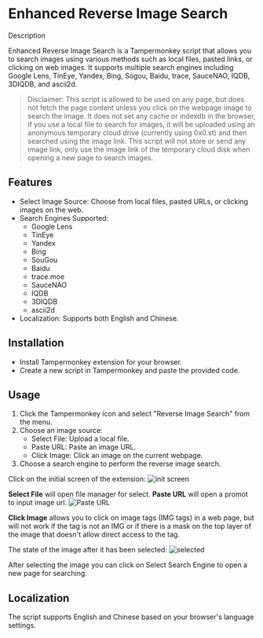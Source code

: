 # Enhanced Reverse Image Search

Description

Enhanced Reverse Image Search is a Tampermonkey script that allows you to search images using various methods such as local files, pasted links, or clicking on web images. It supports multiple search engines including Google Lens, TinEye, Yandex, Bing, Sogou, Baidu, trace, SauceNAO, IQDB, 3DIQDB, and ascii2d.

> Disclaimer: This script is allowed to be used on any page, but does not fetch the page content unless you click on the webpage image to search the image. It does not set any cache or indexdb in the browser, if you use a local file to search for images, it will be uploaded using an anonymous temporary cloud drive (currently using 0x0.st) and then searched using the image link. This script will not store or send any image link, only use the image link of the temporary cloud disk when opening a new page to search images.

## Features

- Select Image Source: Choose from local files, pasted URLs, or clicking images on the web.
- Search Engines Supported:
  - Google Lens
  - TinEye
  - Yandex
  - Bing
  - SouGou
  - Baidu
  - trace.moe
  - SauceNAO
  - IQDB
  - 3DIQDB
  - ascii2d
- Localization: Supports both English and Chinese.

## Installation
- Install Tampermonkey extension for your browser.
- Create a new script in Tampermonkey and paste the provided code.


## Usage

1. Click the Tampermonkey icon and select "Reverse Image Search" from the menu.
2. Choose an image source:
    - Select File: Upload a local file.
    - Paste URL: Paste an image URL.
    - Click Image: Click an image on the current webpage.
3. Choose a search engine to perform the reverse image search.

Click on the initial screen of the extension:
![init screen](https://gmuserscript.lte.ink/popup_en.png)

**Select File** will open file manager for select.
**Paste URL** will open a promot to input image url.
![Paste URL](https://gmuserscript.lte.ink/pasteimg_en.png)

**Click Image** allows you to click on image tags (IMG tags) in a web page, but will not work if the tag is not an IMG or if there is a mask on the top layer of the image that doesn't allow direct access to the tag.

The state of the image after it has been selected:
![selected](https://gmuserscript.lte.ink/selected_en.png)

After selecting the image you can click on Select Search Engine to open a new page for searching.


## Localization

The script supports English and Chinese based on your browser's language settings.